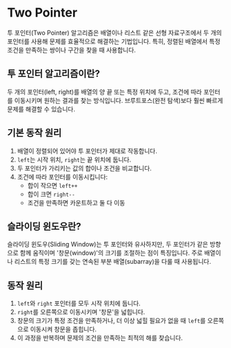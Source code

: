 # Two Pointer

투 포인터(Two Pointer) 알고리즘은 배열이나 리스트 같은 선형 자료구조에서 두 개의 포인터를 사용해 문제를 효율적으로 해결하는 기법입니다. 특히, 정렬된 배열에서 특정 조건을 만족하는 쌍이나 구간을 찾을 때 사용합니다.

## 투 포인터 알고리즘이란?

두 개의 포인터(left, right)를 배열의 양 끝 또는 특정 위치에 두고, 조건에 따라 포인터를 이동시키며 원하는 결과를 찾는 방식입니다. 브루트포스(완전 탐색)보다 훨씬 빠르게 문제를 해결할 수 있습니다.

## 기본 동작 원리

1.  배열이 정렬되어 있어야 투 포인터가 제대로 작동합니다.
2.  `left`는 시작 위치, `right`는 끝 위치에 둡니다.
3.  두 포인터가 가리키는 값의 합이나 조건을 비교합니다.
4.  조건에 따라 포인터를 이동시킵니다:
    *   합이 작으면 `left++`
    *   합이 크면 `right--`
    *   조건을 만족하면 카운트하고 둘 다 이동


## 슬라이딩 윈도우란?

슬라이딩 윈도우(Sliding Window)는 투 포인터와 유사하지만, 두 포인터가 같은 방향으로 함께 움직이며 '창문(window)'의 크기를 조절하는 점이 특징입니다. 주로 배열이나 리스트의 특정 크기를 갖는 연속된 부분 배열(subarray)을 다룰 때 사용됩니다.

## 동작 원리

1.  `left`와 `right` 포인터를 모두 시작 위치에 둡니다.
2.  `right`를 오른쪽으로 이동시키며 '창문'을 넓힙니다.
3.  창문의 크기가 특정 조건을 만족하거나, 더 이상 넓힐 필요가 없을 때 `left`를 오른쪽으로 이동시켜 창문을 좁힙니다.
4.  이 과정을 반복하며 문제의 조건을 만족하는 최적의 해를 찾습니다.
